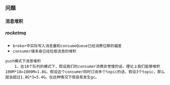 ### 问题

#### 消息堆积

##### rocketmq

* `broker中实际写入消息量和consumeQueue已经消费位移的偏差`
* `consumer端本身已经拉取消息的堆积 `

```
push模式下消息堆积
    1、在18个队列的模式下，假设我们的consumer消费非常慢的话，理论上我们能够堆积100M*18=1800M=1.8G，假设这个consumer同时订阅多个topic的话，假设3个topic，那么就会超过1.8G*3=5.4G。在这种情况下很容易发生gc。 
```

